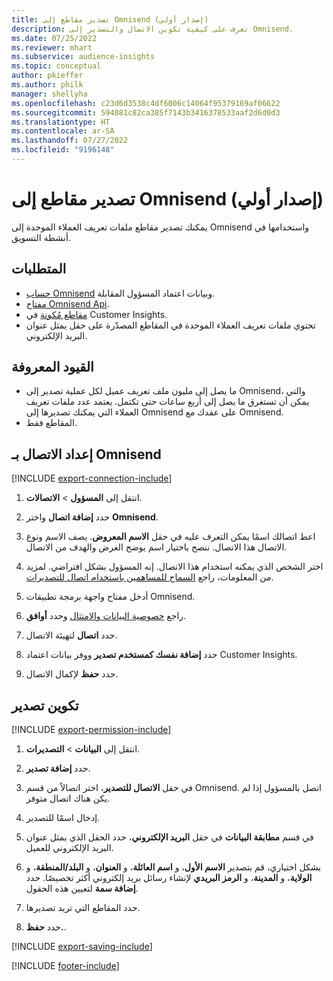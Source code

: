 ```yaml
---
title: تصدير مقاطع إلى Omnisend (إصدار أولي)
description: تعرف على كيفية تكوين الاتصال والتصدير إلى Omnisend.
ms.date: 07/25/2022
ms.reviewer: mhart
ms.subservice: audience-insights
ms.topic: conceptual
author: pkieffer
ms.author: philk
manager: shellyha
ms.openlocfilehash: c23d6d3538c4df6006c14064f95379169af06622
ms.sourcegitcommit: 594081c82ca385f7143b3416378533aaf2d6d0d3
ms.translationtype: HT
ms.contentlocale: ar-SA
ms.lasthandoff: 07/27/2022
ms.locfileid: "9196148"
---
```

# <a name="export-segments-to-omnisend-preview"></a>تصدير مقاطع إلى Omnisend (إصدار أولي)

يمكنك تصدير مقاطع ملفات تعريف العملاء الموحدة إلى Omnisend واستخدامها في أنشطة التسويق.

## <a name="prerequisites"></a>المتطلبات

- [حساب Omnisend](https://www.omnisend.com/) وبيانات اعتماد المسؤول المقابلة.
- [مفتاح Omnisend Api](https://support.omnisend.com/en/articles/1061890-generating-api-key).
- [مقاطع مُكونة](segments.md) في Customer Insights.
- تحتوي ملفات تعريف العملاء الموحدة في المقاطع المصدّرة على حقل يمثل عنوان البريد الإلكتروني.

## <a name="known-limitations"></a>القيود المعروفة

- ما يصل إلى مليون ملف تعريف عميل لكل عملية تصدير إلى Omnisend، والتي يمكن أن تستغرق ما يصل إلى أربع ساعات حتى تكتمل. يعتمد عدد ملفات تعريف العملاء التي يمكنك تصديرها إلى Omnisend على عقدك مع Omnisend.
- المقاطع فقط.

## <a name="set-up-connection-to-omnisend"></a>إعداد الاتصال بـ Omnisend

[!INCLUDE [export-connection-include](includes/export-connection-admn.md)]

1. انتقل إلى **المسؤول** > **الاتصالات**.

1. حدد **إضافة اتصال** واختر **Omnisend**.

1. اعط اتصالك اسمًا يمكن التعرف عليه في حقل **الاسم المعروض**. يصف الاسم ونوع الاتصال هذا الاتصال. ننصح باختيار اسم يوضح الغرض والهدف من الاتصال.

1. اختر الشخص الذي يمكنه استخدام هذا الاتصال. إنه المسؤول بشكل افتراضي. لمزيد من المعلومات، راجع [السماح للمساهمين باستخدام اتصال للتصديرات](connections.md#allow-contributors-to-use-a-connection-for-exports).

1. أدخل مفتاح واجهة برمجة تطبيقات Omnisend.

1. راجع [خصوصية البيانات والامتثال](connections.md#data-privacy-and-compliance) وحدد **أوافق**.

1. حدد **اتصال** لتهيئة الاتصال.

1. حدد **إضافة نفسك كمستخدم تصدير** ووفر بيانات اعتماد Customer Insights.

1. حدد **حفظ** لإكمال الاتصال.

## <a name="configure-an-export"></a>تكوين تصدير

[!INCLUDE [export-permission-include](includes/export-permission.md)]

1. انتقل إلى **البيانات** > **التصديرات**.

1. حدد **إضافة تصدير**.

1. في حقل **الاتصال للتصدير**، اختر اتصالاً من قسم Omnisend. اتصل بالمسؤول إذا لم يكن هناك اتصال متوفر.

1. إدخال اسمًا للتصدير.

1. في قسم **مطابقة البيانات** في حقل **البريد الإلكتروني**، حدد الحقل الذي يمثل عنوان البريد الإلكتروني للعميل.

1. بشكل اختياري، قم بتصدير **الاسم الأول**، و **اسم العائلة**، و **العنوان**، و **البلد/المنطقة**، و **الولاية**، و **المدينة**، و **الرمز البريدي** لإنشاء رسائل بريد إلكتروني أكثر تخصيصًا. حدد **إضافة سمة** لتعيين هذه الحقول.

1. حدد المقاطع التي تريد تصديرها.

1. حدد **حفظ.**.

[!INCLUDE [export-saving-include](includes/export-saving.md)]

[!INCLUDE [footer-include](includes/footer-banner.md)]
